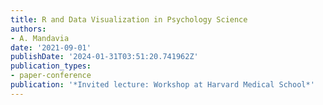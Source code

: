 ```yaml
---
title: R and Data Visualization in Psychology Science
authors:
- A. Mandavia
date: '2021-09-01'
publishDate: '2024-01-31T03:51:20.741962Z'
publication_types:
- paper-conference
publication: '*Invited lecture: Workshop at Harvard Medical School*'
---
```

